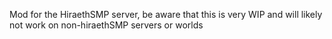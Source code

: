 Mod for the HiraethSMP server, be aware that this is very WIP and will likely not work on non-hiraethSMP servers or worlds
